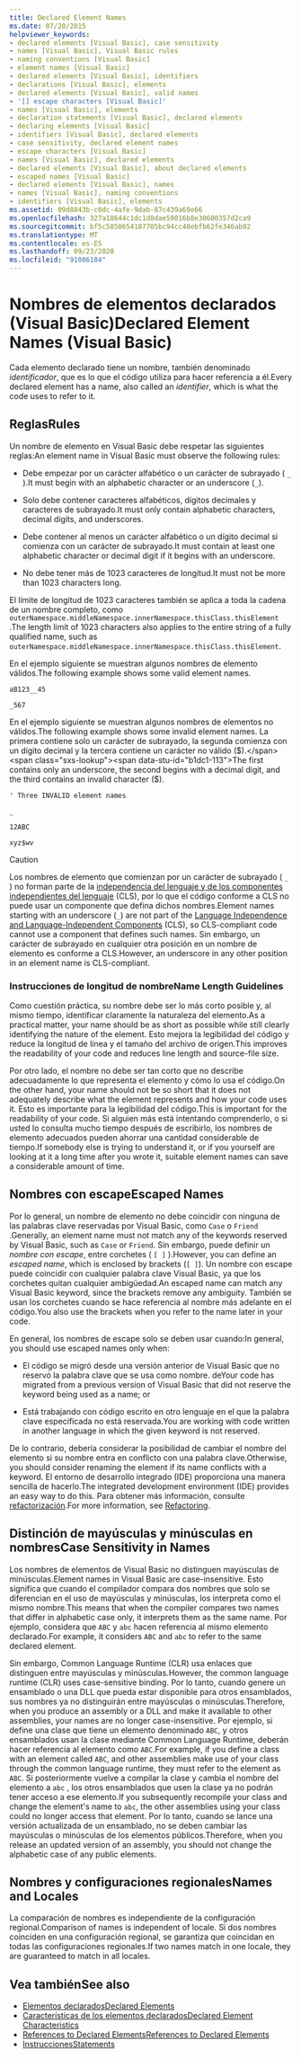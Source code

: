 ```yaml
---
title: Declared Element Names
ms.date: 07/20/2015
helpviewer_keywords:
- declared elements [Visual Basic], case sensitivity
- names [Visual Basic], Visual Basic rules
- naming conventions [Visual Basic]
- element names [Visual Basic]
- declared elements [Visual Basic], identifiers
- declarations [Visual Basic], elements
- declared elements [Visual Basic], valid names
- '[] escape characters [Visual Basic]'
- names [Visual Basic], elements
- declaration statements [Visual Basic], declared elements
- declaring elements [Visual Basic]
- identifiers [Visual Basic], declared elements
- case sensitivity, declared element names
- escape characters [Visual Basic]
- names [Visual Basic], declared elements
- declared elements [Visual Basic], about declared elements
- escaped names [Visual Basic]
- declared elements [Visual Basic], names
- names [Visual Basic], naming conventions
- identifiers [Visual Basic], elements
ms.assetid: 09d8843b-c0dc-4afe-9dab-87c439a69e66
ms.openlocfilehash: 327a18644c1dc1d8dae59016b8e30600357d2ca9
ms.sourcegitcommit: bf5c5850654187705bc94cc40ebfb62fe346ab02
ms.translationtype: MT
ms.contentlocale: es-ES
ms.lasthandoff: 09/23/2020
ms.locfileid: "91086184"
---
```

# <a name="declared-element-names-visual-basic"></a><span data-ttu-id="b1dc1-102">Nombres de elementos declarados (Visual Basic)</span><span class="sxs-lookup"><span data-stu-id="b1dc1-102">Declared Element Names (Visual Basic)</span></span>

<span data-ttu-id="b1dc1-103">Cada elemento declarado tiene un nombre, también denominado *identificador*, que es lo que el código utiliza para hacer referencia a él.</span><span class="sxs-lookup"><span data-stu-id="b1dc1-103">Every declared element has a name, also called an *identifier*, which is what the code uses to refer to it.</span></span>  
  
## <a name="rules"></a><span data-ttu-id="b1dc1-104">Reglas</span><span class="sxs-lookup"><span data-stu-id="b1dc1-104">Rules</span></span>  

 <span data-ttu-id="b1dc1-105">Un nombre de elemento en Visual Basic debe respetar las siguientes reglas:</span><span class="sxs-lookup"><span data-stu-id="b1dc1-105">An element name in Visual Basic must observe the following rules:</span></span>  
  
- <span data-ttu-id="b1dc1-106">Debe empezar por un carácter alfabético o un carácter de subrayado ( `_` ).</span><span class="sxs-lookup"><span data-stu-id="b1dc1-106">It must begin with an alphabetic character or an underscore (`_`).</span></span>  
  
- <span data-ttu-id="b1dc1-107">Solo debe contener caracteres alfabéticos, dígitos decimales y caracteres de subrayado.</span><span class="sxs-lookup"><span data-stu-id="b1dc1-107">It must only contain alphabetic characters, decimal digits, and underscores.</span></span>  
  
- <span data-ttu-id="b1dc1-108">Debe contener al menos un carácter alfabético o un dígito decimal si comienza con un carácter de subrayado.</span><span class="sxs-lookup"><span data-stu-id="b1dc1-108">It must contain at least one alphabetic character or decimal digit if it begins with an underscore.</span></span>  
  
- <span data-ttu-id="b1dc1-109">No debe tener más de 1023 caracteres de longitud.</span><span class="sxs-lookup"><span data-stu-id="b1dc1-109">It must not be more than 1023 characters long.</span></span>  
  
 <span data-ttu-id="b1dc1-110">El límite de longitud de 1023 caracteres también se aplica a toda la cadena de un nombre completo, como `outerNamespace.middleNamespace.innerNamespace.thisClass.thisElement` .</span><span class="sxs-lookup"><span data-stu-id="b1dc1-110">The length limit of 1023 characters also applies to the entire string of a fully qualified name, such as `outerNamespace.middleNamespace.innerNamespace.thisClass.thisElement`.</span></span>  
  
 <span data-ttu-id="b1dc1-111">En el ejemplo siguiente se muestran algunos nombres de elemento válidos.</span><span class="sxs-lookup"><span data-stu-id="b1dc1-111">The following example shows some valid element names.</span></span>  
  
 `aB123__45`  
  
 `_567`  
  
 <span data-ttu-id="b1dc1-112">En el ejemplo siguiente se muestran algunos nombres de elementos no válidos.</span><span class="sxs-lookup"><span data-stu-id="b1dc1-112">The following example shows some invalid element names.</span></span> <span data-ttu-id="b1dc1-113">La primera contiene solo un carácter de subrayado, la segunda comienza con un dígito decimal y la tercera contiene un carácter no válido ($).</span><span class="sxs-lookup"><span data-stu-id="b1dc1-113">The first contains only an underscore, the second begins with a decimal digit, and the third contains an invalid character ($).</span></span>  
  
 `' Three INVALID element names`  
  
 `_`  
  
 `12ABC`  
  
 `xyz$wv`  
  
> [!CAUTION]
> <span data-ttu-id="b1dc1-114">Los nombres de elemento que comienzan por un carácter de subrayado ( `_` ) no forman parte de la [independencia del lenguaje y de los componentes independientes del lenguaje](../../../../standard/language-independence-and-language-independent-components.md) (CLS), por lo que el código conforme a CLS no puede usar un componente que defina dichos nombres.</span><span class="sxs-lookup"><span data-stu-id="b1dc1-114">Element names starting with an underscore (`_`) are not part of the [Language Independence and Language-Independent Components](../../../../standard/language-independence-and-language-independent-components.md) (CLS), so CLS-compliant code cannot use a component that defines such names.</span></span> <span data-ttu-id="b1dc1-115">Sin embargo, un carácter de subrayado en cualquier otra posición en un nombre de elemento es conforme a CLS.</span><span class="sxs-lookup"><span data-stu-id="b1dc1-115">However, an underscore in any other position in an element name is CLS-compliant.</span></span>  
  
### <a name="name-length-guidelines"></a><span data-ttu-id="b1dc1-116">Instrucciones de longitud de nombre</span><span class="sxs-lookup"><span data-stu-id="b1dc1-116">Name Length Guidelines</span></span>  

 <span data-ttu-id="b1dc1-117">Como cuestión práctica, su nombre debe ser lo más corto posible y, al mismo tiempo, identificar claramente la naturaleza del elemento.</span><span class="sxs-lookup"><span data-stu-id="b1dc1-117">As a practical matter, your name should be as short as possible while still clearly identifying the nature of the element.</span></span> <span data-ttu-id="b1dc1-118">Esto mejora la legibilidad del código y reduce la longitud de línea y el tamaño del archivo de origen.</span><span class="sxs-lookup"><span data-stu-id="b1dc1-118">This improves the readability of your code and reduces line length and source-file size.</span></span>  
  
 <span data-ttu-id="b1dc1-119">Por otro lado, el nombre no debe ser tan corto que no describe adecuadamente lo que representa el elemento y cómo lo usa el código.</span><span class="sxs-lookup"><span data-stu-id="b1dc1-119">On the other hand, your name should not be so short that it does not adequately describe what the element represents and how your code uses it.</span></span> <span data-ttu-id="b1dc1-120">Esto es importante para la legibilidad del código.</span><span class="sxs-lookup"><span data-stu-id="b1dc1-120">This is important for the readability of your code.</span></span> <span data-ttu-id="b1dc1-121">Si alguien más está intentando comprenderlo, o si usted lo consulta mucho tiempo después de escribirlo, los nombres de elemento adecuados pueden ahorrar una cantidad considerable de tiempo.</span><span class="sxs-lookup"><span data-stu-id="b1dc1-121">If somebody else is trying to understand it, or if you yourself are looking at it a long time after you wrote it, suitable element names can save a considerable amount of time.</span></span>  
  
## <a name="escaped-names"></a><span data-ttu-id="b1dc1-122">Nombres con escape</span><span class="sxs-lookup"><span data-stu-id="b1dc1-122">Escaped Names</span></span>  

 <span data-ttu-id="b1dc1-123">Por lo general, un nombre de elemento no debe coincidir con ninguna de las palabras clave reservadas por Visual Basic, como `Case` o `Friend` .</span><span class="sxs-lookup"><span data-stu-id="b1dc1-123">Generally, an element name must not match any of the keywords reserved by Visual Basic, such as `Case` or `Friend`.</span></span> <span data-ttu-id="b1dc1-124">Sin embargo, puede definir un *nombre con escape*, entre corchetes ( `[ ]` ).</span><span class="sxs-lookup"><span data-stu-id="b1dc1-124">However, you can define an *escaped name*, which is enclosed by brackets (`[ ]`).</span></span> <span data-ttu-id="b1dc1-125">Un nombre con escape puede coincidir con cualquier palabra clave Visual Basic, ya que los corchetes quitan cualquier ambigüedad.</span><span class="sxs-lookup"><span data-stu-id="b1dc1-125">An escaped name can match any Visual Basic keyword, since the brackets remove any ambiguity.</span></span> <span data-ttu-id="b1dc1-126">También se usan los corchetes cuando se hace referencia al nombre más adelante en el código.</span><span class="sxs-lookup"><span data-stu-id="b1dc1-126">You also use the brackets when you refer to the name later in your code.</span></span>  
  
 <span data-ttu-id="b1dc1-127">En general, los nombres de escape solo se deben usar cuando:</span><span class="sxs-lookup"><span data-stu-id="b1dc1-127">In general, you should use escaped names only when:</span></span>  
  
- <span data-ttu-id="b1dc1-128">El código se migró desde una versión anterior de Visual Basic que no reservó la palabra clave que se usa como nombre. de</span><span class="sxs-lookup"><span data-stu-id="b1dc1-128">Your code has migrated from a previous version of Visual Basic that did not reserve the keyword being used as a name; or</span></span>  
  
- <span data-ttu-id="b1dc1-129">Está trabajando con código escrito en otro lenguaje en el que la palabra clave especificada no está reservada.</span><span class="sxs-lookup"><span data-stu-id="b1dc1-129">You are working with code written in another language in which the given keyword is not reserved.</span></span>  
  
 <span data-ttu-id="b1dc1-130">De lo contrario, debería considerar la posibilidad de cambiar el nombre del elemento si su nombre entra en conflicto con una palabra clave.</span><span class="sxs-lookup"><span data-stu-id="b1dc1-130">Otherwise, you should consider renaming the element if its name conflicts with a keyword.</span></span> <span data-ttu-id="b1dc1-131">El entorno de desarrollo integrado (IDE) proporciona una manera sencilla de hacerlo.</span><span class="sxs-lookup"><span data-stu-id="b1dc1-131">The integrated development environment (IDE) provides an easy way to do this.</span></span> <span data-ttu-id="b1dc1-132">Para obtener más información, consulte [refactorización](/visualstudio/ide/refactoring-in-visual-studio).</span><span class="sxs-lookup"><span data-stu-id="b1dc1-132">For more information, see [Refactoring](/visualstudio/ide/refactoring-in-visual-studio).</span></span>  
  
## <a name="case-sensitivity-in-names"></a><span data-ttu-id="b1dc1-133">Distinción de mayúsculas y minúsculas en nombres</span><span class="sxs-lookup"><span data-stu-id="b1dc1-133">Case Sensitivity in Names</span></span>  

 <span data-ttu-id="b1dc1-134">Los nombres de elementos de Visual Basic no distinguen mayúsculas de minúsculas.</span><span class="sxs-lookup"><span data-stu-id="b1dc1-134">Element names in Visual Basic are case-insensitive.</span></span> <span data-ttu-id="b1dc1-135">Esto significa que cuando el compilador compara dos nombres que solo se diferencian en el uso de mayúsculas y minúsculas, los interpreta como el mismo nombre.</span><span class="sxs-lookup"><span data-stu-id="b1dc1-135">This means that when the compiler compares two names that differ in alphabetic case only, it interprets them as the same name.</span></span> <span data-ttu-id="b1dc1-136">Por ejemplo, considera que `ABC` y `abc` hacen referencia al mismo elemento declarado.</span><span class="sxs-lookup"><span data-stu-id="b1dc1-136">For example, it considers `ABC` and `abc` to refer to the same declared element.</span></span>  
  
 <span data-ttu-id="b1dc1-137">Sin embargo, Common Language Runtime (CLR) usa enlaces que distinguen entre mayúsculas y minúsculas.</span><span class="sxs-lookup"><span data-stu-id="b1dc1-137">However, the common language runtime (CLR) uses case-sensitive binding.</span></span> <span data-ttu-id="b1dc1-138">Por lo tanto, cuando genere un ensamblado o una DLL que pueda estar disponible para otros ensamblados, sus nombres ya no distinguirán entre mayúsculas o minúsculas.</span><span class="sxs-lookup"><span data-stu-id="b1dc1-138">Therefore, when you produce an assembly or a DLL and make it available to other assemblies, your names are no longer case-insensitive.</span></span> <span data-ttu-id="b1dc1-139">Por ejemplo, si define una clase que tiene un elemento denominado `ABC`, y otros ensamblados usan la clase mediante Common Language Runtime, deberán hacer referencia al elemento como `ABC`.</span><span class="sxs-lookup"><span data-stu-id="b1dc1-139">For example, if you define a class with an element called `ABC`, and other assemblies make use of your class through the common language runtime, they must refer to the element as `ABC`.</span></span> <span data-ttu-id="b1dc1-140">Si posteriormente vuelve a compilar la clase y cambia el nombre del elemento a `abc` , los otros ensamblados que usen la clase ya no podrán tener acceso a ese elemento.</span><span class="sxs-lookup"><span data-stu-id="b1dc1-140">If you subsequently recompile your class and change the element's name to `abc`, the other assemblies using your class could no longer access that element.</span></span> <span data-ttu-id="b1dc1-141">Por lo tanto, cuando se lance una versión actualizada de un ensamblado, no se deben cambiar las mayúsculas o minúsculas de los elementos públicos.</span><span class="sxs-lookup"><span data-stu-id="b1dc1-141">Therefore, when you release an updated version of an assembly, you should not change the alphabetic case of any public elements.</span></span>  
  
## <a name="names-and-locales"></a><span data-ttu-id="b1dc1-142">Nombres y configuraciones regionales</span><span class="sxs-lookup"><span data-stu-id="b1dc1-142">Names and Locales</span></span>  

 <span data-ttu-id="b1dc1-143">La comparación de nombres es independiente de la configuración regional.</span><span class="sxs-lookup"><span data-stu-id="b1dc1-143">Comparison of names is independent of locale.</span></span> <span data-ttu-id="b1dc1-144">Si dos nombres coinciden en una configuración regional, se garantiza que coincidan en todas las configuraciones regionales.</span><span class="sxs-lookup"><span data-stu-id="b1dc1-144">If two names match in one locale, they are guaranteed to match in all locales.</span></span>  
  
## <a name="see-also"></a><span data-ttu-id="b1dc1-145">Vea también</span><span class="sxs-lookup"><span data-stu-id="b1dc1-145">See also</span></span>

- [<span data-ttu-id="b1dc1-146">Elementos declarados</span><span class="sxs-lookup"><span data-stu-id="b1dc1-146">Declared Elements</span></span>](index.md)
- [<span data-ttu-id="b1dc1-147">Características de los elementos declarados</span><span class="sxs-lookup"><span data-stu-id="b1dc1-147">Declared Element Characteristics</span></span>](declared-element-characteristics.md)
- [<span data-ttu-id="b1dc1-148">References to Declared Elements</span><span class="sxs-lookup"><span data-stu-id="b1dc1-148">References to Declared Elements</span></span>](references-to-declared-elements.md)
- [<span data-ttu-id="b1dc1-149">Instrucciones</span><span class="sxs-lookup"><span data-stu-id="b1dc1-149">Statements</span></span>](../../../language-reference/statements/index.md)
